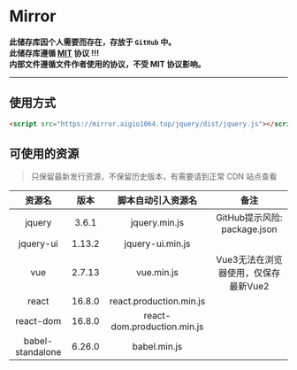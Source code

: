 # Mirror
**此储存库因个人需要而存在，存放于 `GitHub` 中。**  
**此储存库遵循 <a href="./LICENSE" target="_bland">MIT</a> 协议 !!!**  
**内部文件遵循文件作者使用的协议，不受 MIT 协议影响。**

---
## 使用方式
```html
<script src="https://mirror.aigio1064.top/jquery/dist/jquery.js"></script>
```
## 可使用的资源  
> 只保留最新发行资源，不保留历史版本，有需要请到正常 CDN 站点查看  

| 资源名 | 版本 | 脚本自动引入资源名 | 备注 |
| :----: | :----: | :----: | :----: |
| jquery | 3.6.1 | jquery.min.js | GitHub提示风险: package.json |
| jquery-ui | 1.13.2 | jquery-ui.min.js |  |
| vue | 2.7.13 | vue.min.js | Vue3无法在浏览器使用，仅保存最新Vue2 |
| react | 16.8.0 | react.production.min.js |  |
| react-dom | 16.8.0 | react-dom.production.min.js |  |
| babel-standalone | 6.26.0 | babel.min.js |  |
